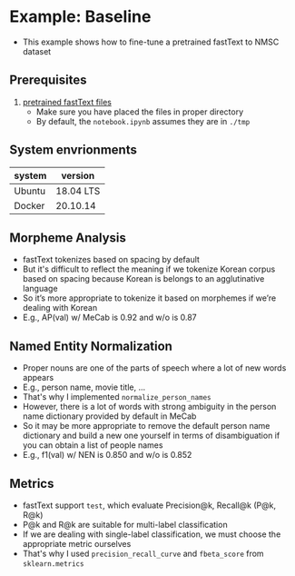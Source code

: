 # Example: Baseline

- This example shows how to fine-tune a pretrained fastText to NMSC dataset

## Prerequisites

1. [pretrained fastText files](https://ratsgo.github.io/embedding/downloaddata.html)
    - Make sure you have placed the files in proper directory
    - By default, the `notebook.ipynb` assumes they are in `./tmp`

## System envrionments

| system | version |
| --- | --- |
| Ubuntu | 18.04 LTS |
| Docker | 20.10.14 |

## Morpheme Analysis

- fastText tokenizes based on spacing by default
- But it's difficult to reflect the meaning if we tokenize Korean corpus based on spacing because Korean is belongs to an agglutinative language
- So it’s more appropriate to tokenize it based on morphemes if we’re dealing with Korean
- E.g., AP(val) w/ MeCab is 0.92 and w/o is 0.87

## Named Entity Normalization

- Proper nouns are one of the parts of speech where a lot of new words appears
- E.g., person name, movie title, ...
- That's why I implemented `normalize_person_names`
- However, there is a lot of words with strong ambiguity in the person name dictionary provided by default in MeCab
- So it may be more appropriate to remove the default person name dictionary and build a new one yourself in terms of disambiguation if you can obtain a list of people names
- E.g., f1(val) w/ NEN is 0.850 and w/o is 0.852 

## Metrics

- fastText support `test`, which evaluate Precision@k, Recall@k (P@k, R@k)
- P@k and R@k are suitable for multi-label classification
- If we are dealing with single-label classification, we must choose the appropriate metric ourselves
- That's why I used `precision_recall_curve` and `fbeta_score` from `sklearn.metrics`
